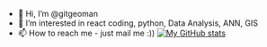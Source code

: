 - 👋 Hi, I’m @gitgeoman
- 👀 I’m interested in react coding, python, Data Analysis, ANN, GIS
- 📫 How to reach me - just mail me :))
[![My GitHub stats](https://github-readme-stats.vercel.app/api?username=gitgeoman)](https://github.com/gitgeoman/github-readme-stats)

<!---
gitgeoman/gitgeoman is a ✨ special ✨ repository because its `README.md` (this file) appears on your GitHub profile.
You can click the Preview link to take a look at your changes.
--->


